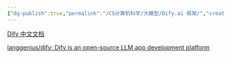 ```yaml
---
{"dg-publish":true,"permalink":"/CS计算机科学/大模型/Dify.ai 框架/","created":"2024-04-17T15:17:44.000+08:00","updated":"2024-04-24T00:08:17.000+08:00"}
---
```



[Dify 中文文档](https://docs.dify.ai/v/zh-hans)

[langgenius/dify: Dify is an open-source LLM app development platform](https://github.com/langgenius/dify)